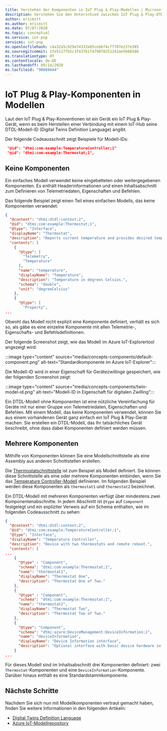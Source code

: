 ```yaml
---
title: Verstehen der Komponenten in IoT Plug & Play-Modellen | Microsoft-Dokumentation
description: Verstehen Sie den Unterschied zwischen IoT Plug & Play-DTDL-Modellen, die Komponenten verwenden, und Modellen, die keine Komponenten verwenden.
author: ericmitt
ms.author: ericmitt
ms.date: 07/07/2020
ms.topic: conceptual
ms.service: iot-pnp
services: iot-pnp
ms.openlocfilehash: c4a32a5c929e74332e85ceb6f4cff787e237e385
ms.sourcegitcommit: 1fe5127fb5c3f43761f479078251242ae5688386
ms.translationtype: HT
ms.contentlocale: de-DE
ms.lasthandoff: 09/14/2020
ms.locfileid: "90069644"
---
```

# <a name="iot-plug-and-play-components-in-models"></a>IoT Plug & Play-Komponenten in Modellen

Laut den IoT Plug & Play-Konventionen ist ein Gerät ein IoT Plug & Play-Gerät, wenn es beim Herstellen einer Verbindung mit einem IoT-Hub seine DTDL-Modell-ID (Digital Twins Definition Language) angibt.

Der folgende Codeausschnitt zeigt Beispiele für Modell-IDs:

```json
 "@id": "dtmi:com:example:TemperatureController;1"
 "@id": "dtmi:com:example:Thermostat;1",
```

## <a name="no-components"></a>Keine Komponenten

Ein einfaches Modell verwendet keine eingebetteten oder weitergegebenen Komponenten. Es enthält Headerinformationen und einen Inhaltsabschnitt zum Definieren von Telemetriedaten, Eigenschaften und Befehlen.

Das folgende Beispiel zeigt einen Teil eines einfachen Modells, das keine Komponenten verwendet:

```json
{
  "@context": "dtmi:dtdl:context;2",
  "@id": "dtmi:com:example:Thermostat;1",
  "@type": "Interface",
  "displayName": "Thermostat",
  "description": "Reports current temperature and provides desired temperature control.",
  "contents": [
    {
      "@type": [
        "Telemetry",
        "Temperature"
      ],
      "name": "temperature",
      "displayName": "Temperature",
      "description": "Temperature in degrees Celsius.",
      "schema": "double",
      "unit": "degreeCelsius"
    },
    {
      "@type": [
        "Property",
...
```

Obwohl das Modell nicht explizit eine Komponente definiert, verhält es sich so, als gäbe es eine einzelne Komponente mit allen Telemetrie-, Eigenschafts- und Befehlsdefinitionen.

Der folgende Screenshot zeigt, wie das Modell im Azure IoT-Explorertool angezeigt wird:

:::image type="content" source="media/concepts-components/default-component.png" alt-text="Standardkomponente im Azure IoT-Explorer":::

Die Modell-ID wird in einer Eigenschaft für Gerätezwillinge gespeichert, wie der folgenden Screenshot zeigt:

:::image type="content" source="media/concepts-components/twin-model-id.png" alt-text="Modell-ID in Eigenschaft für digitalen Zwilling":::

Ein DTDL-Modell ohne Komponenten ist eine nützliche Vereinfachung für Geräte mit nur einer Gruppe von Telemetriedaten, Eigenschaften und Befehlen. Mit einem Modell, das keine Komponenten verwendet, können Sie aus einem vorhandenen Gerät ganz einfach ein IoT Plug & Play-Gerät machen. Sie erstellen ein DTDL-Modell, das Ihr tatsächliches Gerät beschreibt, ohne dass dabei Komponenten definiert werden müssen.

## <a name="multiple-components"></a>Mehrere Komponenten

Mithilfe von Komponenten können Sie eine Modellschnittstelle als eine Assembly aus anderen Schnittstellen erstellen.

Die [Thermostatschnittstelle](https://github.com/Azure/opendigitaltwins-dtdl/blob/master/DTDL/v2/samples/Thermostat.json) ist zum Beispiel als Modell definiert. Sie können diese Schnittstelle als eine oder mehrere Komponenten einbinden, wenn Sie das [Temperature Controller-Modell](https://github.com/Azure/opendigitaltwins-dtdl/blob/master/DTDL/v2/samples/TemperatureController.json) definieren. Im folgenden Beispiel werden diese Komponenten als `thermostat1` und `thermostat2` bezeichnet.

Ein DTDL-Modell mit mehreren Komponenten verfügt über mindestens zwei Komponentenabschnitte. In jedem Abschnitt ist `@type` auf `Component` festgelegt und ein expliziter Verweis auf ein Schema enthalten, wie im folgenden Codeausschnitt zu sehen:

```json
{
  "@context": "dtmi:dtdl:context;2",
  "@id": "dtmi:com:example:TemperatureController;1",
  "@type": "Interface",
  "displayName": "Temperature Controller",
  "description": "Device with two thermostats and remote reboot.",
  "contents": [
...
    {
      "@type" : "Component",
      "schema": "dtmi:com:example:Thermostat;1",
      "name": "thermostat1",
      "displayName": "Thermostat One",
      "description": "Thermostat One of Two."
    },
    {
      "@type" : "Component",
      "schema": "dtmi:com:example:Thermostat;1",
      "name": "thermostat2",
      "displayName": "Thermostat Two",
      "description": "Thermostat Two of Two."
    },
    {
      "@type": "Component",
      "schema": "dtmi:azure:DeviceManagement:DeviceInformation;1",
      "name": "deviceInformation",
      "displayName": "Device Information interface",
      "description": "Optional interface with basic device hardware information."
    }
...
```

Für dieses Modell sind im Inhaltsabschnitt drei Komponenten definiert: zwei `Thermostat`-Komponenten und eine `DeviceInformation`-Komponente. Darüber hinaus enthält es eine Standardstammkomponente.

## <a name="next-steps"></a>Nächste Schritte

Nachdem Sie sich nun mit Modellkomponenten vertraut gemacht haben, finden Sie weitere Informationen in den folgenden Artikeln:

- [Digital Twins Definition Language](https://github.com/Azure/opendigitaltwins-dtdl)
- [Azure IoT-Modellrepository](./concepts-model-repository.md)